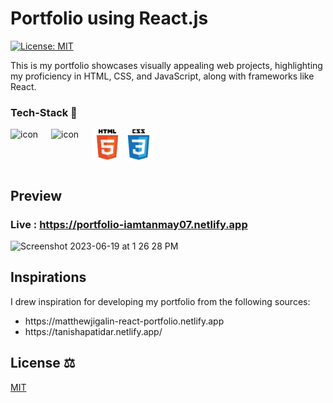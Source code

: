 # Portfolio using React.js
[![License: MIT](https://img.shields.io/badge/License-MIT-green.svg)](https://github.com/christiandavid/gatsby-theme-byfolio/blob/dev/LICENSE)

This is my portfolio showcases visually appealing web projects, highlighting my proficiency in HTML, CSS, and JavaScript, along with frameworks like React.
### Tech-Stack 🔨 
<div style="display: flex; align-items: flex-start; gap:15;">
<img src="https://techstack-generator.vercel.app/react-icon.svg" alt="icon" width="65" height="65" />
<img src="https://techstack-generator.vercel.app/js-icon.svg" alt="icon" width="65" height="65"/>
<img src="https://raw.githubusercontent.com/devicons/devicon/master/icons/html5/html5-original-wordmark.svg" alt="html5" width="50" height="50"/>
<img src="https://raw.githubusercontent.com/devicons/devicon/master/icons/css3/css3-original-wordmark.svg" alt="css3" width="50" height="50"/>
</div>


## Preview
### Live : https://portfolio-iamtanmay07.netlify.app
<img width="1280" alt="Screenshot 2023-06-19 at 1 26 28 PM" src="https://github.com/iamtanmay07/portfolio/assets/96469706/b0503303-33cd-402b-ae54-056a769cb7e9">

## Inspirations
I drew inspiration for developing my portfolio from the following sources:
<ul>
  <li> https://matthewjigalin-react-portfolio.netlify.app </li>
  <li> https://tanishapatidar.netlify.app/ </li>
</ul>
   
## License ⚖
<a href="https://choosealicense.com/licenses/mit/"> MIT </a>
